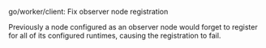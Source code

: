 go/worker/client: Fix observer node registration

Previously a node configured as an observer node would forget to
register for all of its configured runtimes, causing the registration
to fail.
